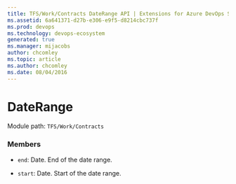 ```yaml
---
title: TFS/Work/Contracts DateRange API | Extensions for Azure DevOps Services
ms.assetid: 6a641371-d27b-e306-e9f5-d8214cbc737f
ms.prod: devops
ms.technology: devops-ecosystem
generated: true
ms.manager: mijacobs
author: chcomley
ms.topic: article
ms.author: chcomley
ms.date: 08/04/2016
---
```


# DateRange

Module path: `TFS/Work/Contracts`


### Members

* `end`: Date. End of the date range.

* `start`: Date. Start of the date range.

